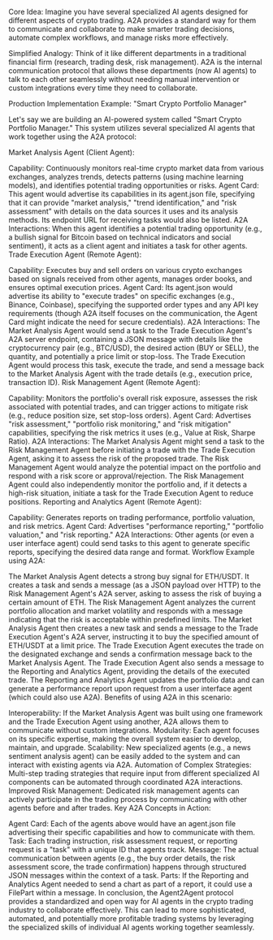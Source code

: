 Core Idea: Imagine you have several specialized AI agents designed for different aspects of crypto trading. A2A provides a standard way for them to communicate and collaborate to make smarter trading decisions, automate complex workflows, and manage risks more effectively.

Simplified Analogy: Think of it like different departments in a traditional financial firm (research, trading desk, risk management). A2A is the internal communication protocol that allows these departments (now AI agents) to talk to each other seamlessly without needing manual intervention or custom integrations every time they need to collaborate.

Production Implementation Example: "Smart Crypto Portfolio Manager"

Let's say we are building an AI-powered system called "Smart Crypto Portfolio Manager." This system utilizes several specialized AI agents that work together using the A2A protocol:

Market Analysis Agent (Client Agent):

Capability: Continuously monitors real-time crypto market data from various exchanges, analyzes trends, detects patterns (using machine learning models), and identifies potential trading opportunities or risks.
Agent Card: This agent would advertise its capabilities in its agent.json file, specifying that it can provide "market analysis," "trend identification," and "risk assessment" with details on the data sources it uses and its analysis methods. Its endpoint URL for receiving tasks would also be listed.
A2A Interactions: When this agent identifies a potential trading opportunity (e.g., a bullish signal for Bitcoin based on technical indicators and social sentiment), it acts as a client agent and initiates a task for other agents.
Trade Execution Agent (Remote Agent):

Capability: Executes buy and sell orders on various crypto exchanges based on signals received from other agents, manages order books, and ensures optimal execution prices.
Agent Card: Its agent.json would advertise its ability to "execute trades" on specific exchanges (e.g., Binance, Coinbase), specifying the supported order types and any API key requirements (though A2A itself focuses on the communication, the Agent Card might indicate the need for secure credentials).
A2A Interactions: The Market Analysis Agent would send a task to the Trade Execution Agent's A2A server endpoint, containing a JSON message with details like the cryptocurrency pair (e.g., BTC/USD), the desired action (BUY or SELL), the quantity, and potentially a price limit or stop-loss. The Trade Execution Agent would process this task, execute the trade, and send a message back to the Market Analysis Agent with the trade details (e.g., execution price, transaction ID).
Risk Management Agent (Remote Agent):

Capability: Monitors the portfolio's overall risk exposure, assesses the risk associated with potential trades, and can trigger actions to mitigate risk (e.g., reduce position size, set stop-loss orders).
Agent Card: Advertises "risk assessment," "portfolio risk monitoring," and "risk mitigation" capabilities, specifying the risk metrics it uses (e.g., Value at Risk, Sharpe Ratio).
A2A Interactions:
The Market Analysis Agent might send a task to the Risk Management Agent before initiating a trade with the Trade Execution Agent, asking it to assess the risk of the proposed trade. The Risk Management Agent would analyze the potential impact on the portfolio and respond with a risk score or approval/rejection.
The Risk Management Agent could also independently monitor the portfolio and, if it detects a high-risk situation, initiate a task for the Trade Execution Agent to reduce positions.
Reporting and Analytics Agent (Remote Agent):

Capability: Generates reports on trading performance, portfolio valuation, and risk metrics.
Agent Card: Advertises "performance reporting," "portfolio valuation," and "risk reporting."
A2A Interactions: Other agents (or even a user interface agent) could send tasks to this agent to generate specific reports, specifying the desired data range and format.
Workflow Example using A2A:

The Market Analysis Agent detects a strong buy signal for ETH/USDT.
It creates a task and sends a message (as a JSON payload over HTTP) to the Risk Management Agent's A2A server, asking to assess the risk of buying a certain amount of ETH.
The Risk Management Agent analyzes the current portfolio allocation and market volatility and responds with a message indicating that the risk is acceptable within predefined limits.
The Market Analysis Agent then creates a new task and sends a message to the Trade Execution Agent's A2A server, instructing it to buy the specified amount of ETH/USDT at a limit price.
The Trade Execution Agent executes the trade on the designated exchange and sends a confirmation message back to the Market Analysis Agent.
The Trade Execution Agent also sends a message to the Reporting and Analytics Agent, providing the details of the executed trade.
The Reporting and Analytics Agent updates the portfolio data and can generate a performance report upon request from a user interface agent (which could also use A2A).
Benefits of using A2A in this scenario:

Interoperability: If the Market Analysis Agent was built using one framework and the Trade Execution Agent using another, A2A allows them to communicate without custom integrations.
Modularity: Each agent focuses on its specific expertise, making the overall system easier to develop, maintain, and upgrade.
Scalability: New specialized agents (e.g., a news sentiment analysis agent) can be easily added to the system and can interact with existing agents via A2A.
Automation of Complex Strategies: Multi-step trading strategies that require input from different specialized AI components can be automated through coordinated A2A interactions.
Improved Risk Management: Dedicated risk management agents can actively participate in the trading process by communicating with other agents before and after trades.
Key A2A Concepts in Action:

Agent Card: Each of the agents above would have an agent.json file advertising their specific capabilities and how to communicate with them.
Task: Each trading instruction, risk assessment request, or reporting request is a "task" with a unique ID that agents track.
Message: The actual communication between agents (e.g., the buy order details, the risk assessment score, the trade confirmation) happens through structured JSON messages within the context of a task.
Parts: If the Reporting and Analytics Agent needed to send a chart as part of a report, it could use a FilePart within a message.
In conclusion, the Agent2Agent protocol provides a standardized and open way for AI agents in the crypto trading industry to collaborate effectively. This can lead to more sophisticated, automated, and potentially more profitable trading systems by leveraging the specialized skills of individual AI agents working together seamlessly.
